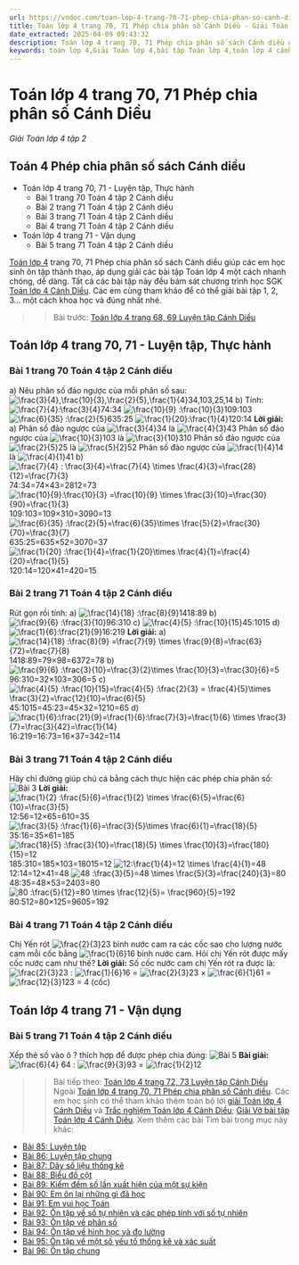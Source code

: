 ```yaml
---
url: https://vndoc.com/toan-lop-4-trang-70-71-phep-chia-phan-so-canh-dieu-301698
title: Toán lớp 4 trang 70, 71 Phép chia phân số Cánh Diều - Giải Toán lớp 4 tập 2 - VnDoc.com
date_extracted: 2025-04-09 09:43:32
description: Toán lớp 4 trang 70, 71 Phép chia phân số sách Cánh diều giúp các em nắm vững các dạng bài tập liên quan trong phần SGK Toán lớp 4 Cánh Diều tập 2.
keywords: toán lớp 4,Giải Toán lớp 4,bài tập Toán lớp 4,toán lớp 4 cánh diều,Giải toán lớp 4 cánh diều,Toán lớp 4 Tập 2,toán lớp 4 trang 70 cánh diều tập 2,Phép chia phân số trang 70 Cánh diều,Phép chia phân số lớp 4,bài tập luyện tập Cánh diều,Giải sách Toán lớp 4,Bài tập Toán lớp 4 có lời giải,bài tập toán lớp 4 trang 70 cánh diều,toán lớp 4 Phép chia phân số
---
```


# Toán lớp 4 trang 70, 71 Phép chia phân số Cánh Diều
 _Giải Toán lớp 4 tập 2_
## Toán 4 Phép chia phân số sách Cánh diều
  * Toán lớp 4 trang 70, 71 - Luyện tập, Thực hành
    * Bài 1 trang 70 Toán 4 tập 2 Cánh diều
    * Bài 2 trang 71 Toán 4 tập 2 Cánh diều
    * Bài 3 trang 71 Toán 4 tập 2 Cánh diều
    * Bài 4 trang 71 Toán 4 tập 2 Cánh diều
  * Toán lớp 4 trang 71 - Vận dụng
    * Bài 5 trang 71 Toán 4 tập 2 Cánh diều

[Toán lớp 4](<https://vndoc.com/toan-lop4>) trang 70, 71 Phép chia phân số sách Cánh diều giúp các em học sinh ôn tập thành thạo, áp dụng giải các bài tập Toán lớp 4 một cách nhanh chóng, dễ dàng. Tất cả các bài tập này đều bám sát chương trình học SGK [Toán lớp 4 Cánh Diều](<https://vndoc.com/toan-lop-4-canh-dieu>). Các em cùng tham khảo để có thể giải bài tập 1, 2, 3... một cách khoa học và đúng nhất nhé.
>> Bài trước: [Toán lớp 4 trang 68, 69 Luyện tập Cánh Diều](<https://vndoc.com/toan-lop-4-trang-68-69-luyen-tap-canh-dieu-301691>)
## Toán lớp 4 trang 70, 71 - Luyện tập, Thực hành
### **Bài 1 trang 70 Toán 4 tập 2 Cánh diều**
a\) Nêu phân số đảo ngược của mỗi phân số sau: ![\\frac{3}{4},\\frac{10}{3},\\frac{2}{5},\\frac{1}{4}](https://i.vdoc.vn/data/image/blank.png)34,103,25,14
b\) Tính:
![\\frac{7}{4}:\\frac{3}{4}](https://i.vdoc.vn/data/image/blank.png)74:34
![\\frac{10}{9} :\\frac{10}{3}](https://i.vdoc.vn/data/image/blank.png)109:103
![\\frac{6}{35} :\\frac{2}{5}](https://i.vdoc.vn/data/image/blank.png)635:25
![\\frac{1}{20}:\\frac{1}{4}](https://i.vdoc.vn/data/image/blank.png)120:14
**Lời giải:**
a\) Phân số đảo ngược của ![\\frac{3}{4}](https://i.vdoc.vn/data/image/blank.png)34 là ![\\frac{4}{3}](https://i.vdoc.vn/data/image/blank.png)43
Phân số đảo ngược của ![\\frac{10}{3}](https://i.vdoc.vn/data/image/blank.png)103 là ![\\frac{3}{10}](https://i.vdoc.vn/data/image/blank.png)310
Phân số đảo ngược của ![\\frac{2}{5}](https://i.vdoc.vn/data/image/blank.png)25 là ![\\frac{5}{2}](https://i.vdoc.vn/data/image/blank.png)52
Phân số đảo ngược của ![\\frac{1}{4}](https://i.vdoc.vn/data/image/blank.png)14 là ![\\frac{4}{1}](https://i.vdoc.vn/data/image/blank.png)41
b\) ![\\frac{7}{4} : \\frac{3}{4}=\\frac{7}{4} \\times \\frac{4}{3}=\\frac{28}{12}=\\frac{7}{3}](https://i.vdoc.vn/data/image/blank.png)74:34=74×43=2812=73
![\\frac{10}{9}:\\frac{10}{3} =\\frac{10}{9} \\times \\frac{3}{10}=\\frac{30}{90}=\\frac{1}{3}](https://i.vdoc.vn/data/image/blank.png)109:103=109×310=3090=13
![\\frac{6}{35} :\\frac{2}{5}=\\frac{6}{35}\\times \\frac{5}{2}=\\frac{30}{70}=\\frac{3}{7}](https://i.vdoc.vn/data/image/blank.png)635:25=635×52=3070=37
![\\frac{1}{20} :\\frac{1}{4}=\\frac{1}{20}\\times \\frac{4}{1}=\\frac{4}{20}=\\frac{1}{5}](https://i.vdoc.vn/data/image/blank.png)120:14=120×41=420=15
### **Bài 2 trang 71 Toán 4 tập 2 Cánh diều**
Rút gọn rồi tính:
a\) ![\\frac{14}{18} :\\frac{8}{9}](https://i.vdoc.vn/data/image/blank.png)1418:89
b\) ![\\frac{9}{6} :\\frac{3}{10}](https://i.vdoc.vn/data/image/blank.png)96:310
c\) ![\\frac{4}{5} :\\frac{10}{15}](https://i.vdoc.vn/data/image/blank.png)45:1015
d\) ![\\frac{1}{6}:\\frac{21}{9}](https://i.vdoc.vn/data/image/blank.png)16:219
**Lời giải:**
a\) ![\\frac{14}{18} :\\frac{8}{9} =\\frac{7}{9} \\times \\frac{9}{8}=\\frac{63}{72}=\\frac{7}{8}](https://i.vdoc.vn/data/image/blank.png)1418:89=79×98=6372=78
b\) ![\\frac{9}{6} :\\frac{3}{10}=\\frac{3}{2}\\times \\frac{10}{3}=\\frac{30}{6}=5](https://i.vdoc.vn/data/image/blank.png)96:310=32×103=306=5
c\) ![\\frac{4}{5} :\\frac{10}{15}=\\frac{4}{5} :\\frac{2}{3} = \\frac{4}{5}\\times \\frac{3}{2}=\\frac{12}{10}=\\frac{6}{5}](https://i.vdoc.vn/data/image/blank.png)45:1015=45:23=45×32=1210=65
d\) ![\\frac{1}{6}:\\frac{21}{9}=\\frac{1}{6}:\\frac{7}{3}=\\frac{1}{6} \\times \\frac{3}{7}=\\frac{3}{42}=\\frac{1}{14}](https://i.vdoc.vn/data/image/blank.png)16:219=16:73=16×37=342=114
### **Bài 3 trang 71 Toán 4 tập 2 Cánh diều**
Hãy chỉ đường giúp chú cá bằng cách thực hiện các phép chia phân số:
![Bài 3](https://i.vdoc.vn/data/image/2023/07/22/Toan-4-bai-84-1.jpg)
**Lời giải:**
![\\frac{1}{2} :\\frac{5}{6}=\\frac{1}{2} \\times \\frac{6}{5}=\\frac{6}{10}=\\frac{3}{5}](https://i.vdoc.vn/data/image/blank.png) 12:56=12×65=610=35
![\\frac{3}{5} :\\frac{1}{6}=\\frac{3}{5}\\times \\frac{6}{1}=\\frac{18}{5}](https://i.vdoc.vn/data/image/blank.png)35:16=35×61=185
![\\frac{18}{5} :\\frac{3}{10}=\\frac{18}{5} \\times \\frac{10}{3}=\\frac{180}{15}=12](https://i.vdoc.vn/data/image/blank.png)185:310=185×103=18015=12
![12:\\frac{1}{4}=12 \\times \\frac{4}{1}=48](https://i.vdoc.vn/data/image/blank.png)12:14=12×41=48
![48 :\\frac{3}{5}=48 \\times \\frac{5}{3}=\\frac{240}{3}=80](https://i.vdoc.vn/data/image/blank.png)48:35=48×53=2403=80
![80 :\\frac{5}{12}=80 \\times \\frac{12}{5}= \\frac{960}{5}=192](https://i.vdoc.vn/data/image/blank.png)80:512=80×125=9605=192
### **Bài 4 trang 71 Toán 4 tập 2 Cánh diều**
Chị Yến rót ![\\frac{2}{3}](https://i.vdoc.vn/data/image/blank.png)23 bình nước cam ra các cốc sao cho lượng nước cam mỗi cốc bằng ![\\frac{1}{6}](https://i.vdoc.vn/data/image/blank.png)16 bình nước cam. Hỏi chị Yến rót được mấy cốc nước cam như thế?
**Lời giải:**
Số cốc nước cam chị Yến rót ra được là:
![\\frac{2}{3}](https://i.vdoc.vn/data/image/blank.png)23 : ![\\frac{1}{6}](https://i.vdoc.vn/data/image/blank.png)16 = ![\\frac{2}{3}](https://i.vdoc.vn/data/image/blank.png)23 × ![\\frac{6}{1}](https://i.vdoc.vn/data/image/blank.png)61 = ![\\frac{12}{3}](https://i.vdoc.vn/data/image/blank.png)123 = 4 \(cốc\)
## Toán lớp 4 trang 71 - Vận dụng
### **Bài 5 trang 71 Toán 4 tập 2 Cánh diều**
Xếp thẻ số vào ô ? thích hợp để được phép chia đúng:
![Bài 5](https://i.vdoc.vn/data/image/2023/07/22/Toan-4-bai-84-2.jpg)
**Bài giải:**
![\\frac{6}{4}](https://i.vdoc.vn/data/image/blank.png) 64 : ![\\frac{9}{3}](https://i.vdoc.vn/data/image/blank.png)93 = ![\\frac{1}{2}](https://i.vdoc.vn/data/image/blank.png)12
>> Bài tiếp theo: [Toán lớp 4 trang 72, 73 Luyện tập Cánh Diều](<https://vndoc.com/toan-lop-4-trang-72-73-luyen-tap-canh-dieu-301700>)
Ngoài [Toán lớp 4 trang 70, 71 Phép chia phân số Cánh diều](<https://vndoc.com/toan-lop-4-trang-70-71-phep-chia-phan-so-canh-dieu-301698>). Các em học sinh có thể tham khảo thêm toàn bộ lời [giải Toán lớp 4 Cánh Diều](<https://vndoc.com/toan-lop-4-canh-dieu>) và [Trắc nghiệm Toán lớp 4 Cánh Diều](<https://vndoc.com/trac-nghiem-toan-lop-4-canh-dieu>); [Giải Vở bài tập Toán lớp 4 Cánh Diều](<https://vndoc.com/vo-bai-tap-toan-lop-4-canh-dieu>).
Xem thêm các bài Tìm bài trong mục này khác:
  * [Bài 85: Luyện tập](</toan-lop-4-trang-72-73-luyen-tap-canh-dieu-301700>)
  * [Bài 86: Luyện tập chung](</toan-lop-4-trang-74-75-luyen-tap-chung-canh-dieu-tap-2-301859>)
  * [Bài 87: Dãy số liệu thống kê](</toan-lop-4-trang-76-77-78-day-so-lieu-thong-ke-canh-dieu-302035>)
  * [Bài 88: Biểu đồ cột](</toan-lop-4-trang-79-bieu-do-cot-canh-dieu-302037>)
  * [Bài 89: Kiểm đếm số lần xuất hiện của một sự kiện](</toan-lop-4-trang-83-kiem-dem-so-lan-xuat-hien-cua-mot-su-kien-302039>)
  * [Bài 90: Em ôn lại những gì đã học](</toan-lop-4-trang-85-86-em-on-lai-nhung-gi-da-hoc-canh-dieu-302043>)
  * [Bài 91: Em vui học Toán](</toan-lop-4-trang-87-88-em-vui-hoc-toan-canh-dieu-302061>)
  * [Bài 92: Ôn tập về số tự nhiên và các phép tính với số tự nhiên](</toan-lop-4-trang-89-90-on-tap-ve-so-tu-nhien-va-cac-phep-tinh-voi-so-tu-nhien-302062>)
  * [Bài 93: Ôn tập về phân số](</toan-lop-4-trang-91-92-on-tap-ve-phan-so-va-cac-phep-tinh-voi-phan-so-cd-302063>)
  * [Bài 94: Ôn tập về hình học và đo lường](</toan-lop-4-trang-93-on-tap-ve-hinh-hoc-va-do-luong-cd-302095>)
  * [Bài 95: Ôn tập về một số yếu tố thống kê và xác suất](</toan-lop-4-trang-96-on-tap-ve-mot-so-yeu-to-thong-ke-va-xac-suat-canh-dieu-302098>)
  * [Bài 96: Ôn tập chung](</toan-lop-4-trang-99-on-tap-chung-canh-dieu-302103>)

